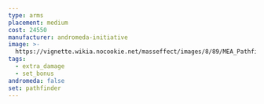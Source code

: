 ```yaml
---
type: arms
placement: medium
cost: 24550
manufacturer: andromeda-initiative
image: >-
  https://vignette.wikia.nocookie.net/masseffect/images/8/89/MEA_Pathfinder_Vigilant_Arms.png/revision/latest/scale-to-width-down/350?cb=20180507232659
tags:
  - extra_damage
  - set_bonus
andromeda: false
set: pathfinder
---
```

